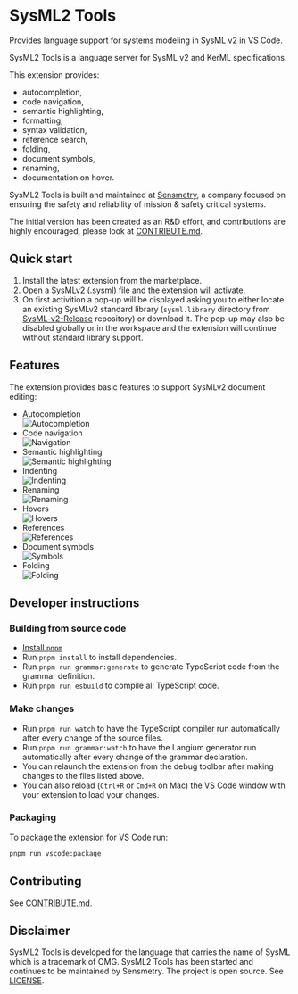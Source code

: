 
# SysML2 Tools

Provides language support for systems modeling in SysML v2 in VS Code.

SysML2 Tools is a language server for SysML v2 and KerML specifications.

This extension provides:
- autocompletion,
- code navigation,
- semantic highlighting,
- formatting,
- syntax validation,
- reference search,
- folding,
- document symbols,
- renaming,
- documentation on hover.

SysML2 Tools is built and maintained at [Sensmetry](https://sensmetry.com/), a company focused on ensuring the safety and reliability of mission & safety critical systems.

The initial version has been created as an R&D effort, and contributions are highly encouraged, please look at [CONTRIBUTE.md](CONTRIBUTE.md).

## Quick start

1. Install the latest extension from the marketplace.
2. Open a SysMLv2 (.sysml) file and the extension will activate.
3. On first activition a pop-up will be displayed asking you to either locate an existing SysMLv2 standard library (`sysml.library` directory from [SysML-v2-Release](https://github.com/Systems-Modeling/SysML-v2-Release/tree/2022-10/sysml.library) repository) or download it. The pop-up may also be disabled globally or in the workspace and the extension will continue without standard library support.


## Features

The extension provides basic features to support SysMLv2 document editing:

- Autocompletion  
  ![Autocompletion](docs/images/completion.gif)
- Code navigation  
  ![Navigation](docs/images/navigation.gif)
- Semantic highlighting  
  ![Semantic highlighting](docs/images/semantic-highlighting.png)
- Indenting  
  ![Indenting](docs/images/indentation.gif)
- Renaming  
  ![Renaming](docs/images/renaming.gif)
- Hovers  
  ![Hovers](docs/images/hover.gif)
- References  
  ![References](docs/images/references.gif)
- Document symbols  
  ![Symbols](docs/images/symbols.gif)
- Folding  
  ![Folding](docs/images/folding.gif)


## Developer instructions

### Building from source code

- [Install `pnpm`](https://pnpm.io/installation)
- Run `pnpm install` to install dependencies.
- Run `pnpm run grammar:generate` to generate TypeScript code from the grammar
  definition.
  <!-- Langium generator is broken until `addSuperPropertiesInternal`
  is fixed (not using the set parameter). -->
- Run `pnpm run esbuild` to compile all TypeScript code.

### Make changes

- Run `pnpm run watch` to have the TypeScript compiler run automatically after
  every change of the source files.
- Run `pnpm run grammar:watch` to have the Langium generator run automatically
  after every change of the grammar declaration.
- You can relaunch the extension from the debug toolbar after making changes to
  the files listed above.
- You can also reload (`Ctrl+R` or `Cmd+R` on Mac) the VS Code window with your
  extension to load your changes.

### Packaging

To package the extension for VS Code run:
  
  ```bash
  pnpm run vscode:package
  ```

## Contributing

See [CONTRIBUTE.md](CONTRIBUTE.md).

## Disclaimer

SysML2 Tools is developed for the language that carries the name of SysML which is a trademark of OMG. SysML2 Tools has been started and continues to be maintained by Sensmetry. The project is open source. See [LICENSE](LICENSE).
